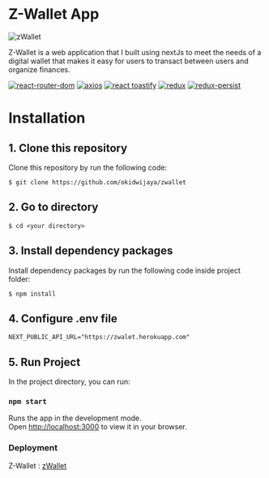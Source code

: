 # Z-Wallet App

![zWallet](https://drive.google.com/uc?export=view&id=18RMZD15n9qOCoth3pJQIOt3vSpJnkgcU) 

Z-Wallet is a web application that I built using nextJs to meet the needs of a digital wallet that makes it easy for users to transact between users and organize finances.

[![react-router-dom](https://img.shields.io/npm/v/react-router-dom?label=react-router-dom)](https://www.npmjs.com/package/react-router-dom)
[![axios](https://img.shields.io/npm/v/axios?label=axios)](https://www.npmjs.com/package/axios)
[![react toastify](https://img.shields.io/badge/reacttoastify-v.8.1.0-yellow)](https://www.npmjs.com/package/react-toastify)
[![redux](https://img.shields.io/npm/v/redux?label=redux)](https://www.npmjs.com/package/redux)
[![redux-persist](https://img.shields.io/npm/v/redux-persist?label=redux-persist)](https://www.npmjs.com/package/redux-persist)

# Installation
## 1. Clone this repository

Clone this repository by run the following code:

```
$ git clone https://github.com/okidwijaya/zwallet
```
## 2. Go to directory

```
$ cd <your directory>
```

## 3. Install dependency packages

Install dependency packages by run the following code inside project folder:

```
$ npm install
```

## 4. Configure .env file 

    NEXT_PUBLIC_API_URL="https://zwalet.herokuapp.com"
    
## 5. Run Project

In the project directory, you can run:

### `npm start`

Runs the app in the development mode.\
Open [http://localhost:3000](http://localhost:3000) to view it in your browser.

### Deployment

Z-Wallet : [zWallet]( https://zwallet-tawny.vercel.app)

